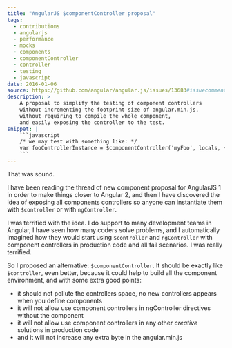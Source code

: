 ```yaml
---
title: "AngularJS $componentController proposal"
tags:
  - contributions
  - angularjs
  - performance
  - mocks
  - components
  - componentController
  - controller
  - testing
  - javascript
date: 2016-01-06
source: https://github.com/angular/angular.js/issues/13683#issuecomment-169417606
description: >
    A proposal to simplify the testing of component controllers
    without incrementing the footprint size of angular.min.js,
    without requiring to compile the whole component,
    and easily exposing the controller to the test.
snippet: |
    ```javascript
    /* we may test with something like: */
    var fooControllerInstance = $componentController('myFoo', locals, { myBindings... });
    ```
---
```


That was sound.

I have been reading the thread of new component proposal for AngularJS 1
in order to make things closer to Angular 2, 
and then I have discovered the idea of exposing all components controllers
so anyone can instantiate them with `$controller` or with `ngController`.

I was terrified with the idea. 
I do support to many development teams in Angular, 
I have seen how many coders solve problems,
and I automatically imagined how they would start using `$controller` 
and `ngController` with component controllers in production code 
and all fail scenarios. I was really terrified.

So I proposed an alternative: `$componentController`.
It should be exactly like `$controller`, even better, 
because it could
help to build all the component environment, and with some extra good 
points:

- it should not pollute the controllers space, no new controllers appears when you define components
- it will not allow use component controllers in ngController directives without the component
- it will not allow use component controllers in any other _creative_ solutions in production code
- and it will not increase any extra byte in the angular.min.js


